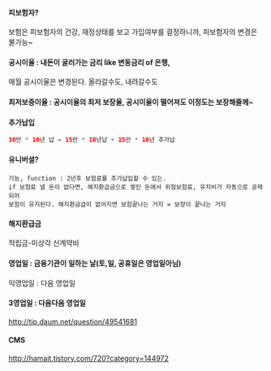 #### 피보험자?
보험은 피보험자의 건강, 재정상태를 보고 가입여부를 결정하니까, 피보험자의 변경은 불가능~

#### 공시이율 : 내돈이 굴러가는 금리 like 변동금리 of 은행,
매월 공시이율은 변경된다. 올라갈수도, 내려갈수도
#### 최저보증이율 : 공시이율의 최저 보장율, 공시이율이 떨어져도 이정도는 보장해줄께~
#### 추가납입
````java
30만 * 10년 납 = 15만 * 10년납 + 15만 * 10년 추가납
````
#### 유니버셜?
````
기능, function : 2년후 보험료를 추가납입할 수 있는.
if 보험료 낼 돈이 없다면, 해지환급금으로 쌓인 돈에서 위험보험료, 유지비가 자동으로 공제되어 
보험이 유지된다. 해지환금급이 없어지면 보험끝나는 거지 = 보장이 끝나는 거지

````
#### 해지환급금
적립금-미상각 신계약비
#### 영업일 : 금융기관이 일하는 날(토,일, 공휴일은 영업일아님)
익영업일 : 다음 영업일
#### 3영업일 : 다음다음 영업일
http://tip.daum.net/question/49541681
#### CMS
http://hamait.tistory.com/720?category=144972
